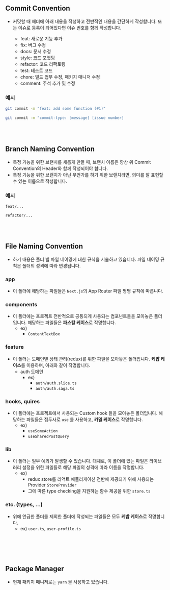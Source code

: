 ## Commit Convention

- 커밋할 때 헤더에 아래 내용을 작성하고 전반적인 내용을 간단하게 작성합니다. 또는 이슈로 등록이 되어있다면 이슈 번호를 함께 작성합니다.

  - feat: 새로운 기능 추가
  - fix: 버그 수정
  - docs: 문서 수정
  - style: 코드 포맷팅
  - refactor: 코드 리팩토링
  - test: 테스트 코드
  - chore: 빌드 업무 수정, 패키지 매니저 수정
  - comment: 주석 추가 및 수정

### 예시

```bash
git commit -m "feat: add some function (#1)"

git commit -m "commit-type: [message] [issue number]
```

<br>
<br>

## Branch Naming Convention

- 특정 기능을 위한 브랜치를 새롭게 만들 때, 브랜치 이름은 항상 위 Commit Convention의 Header와 함께 작성되어야 합니다.
- 특정 기능을 위한 브랜치가 아닌 무언가를 하기 위한 브랜치라면, 의미를 잘 표현할 수 있는 이름으로 작성합니다.

### 예시

```plaintext
feat/...

refactor/...
```

<br>
<br>

## File Naming Convention

- 하기 내용은 폴더 별 파일 네이밍에 대한 규칙을 서술하고 있습니다. 파일 네이밍 규칙은 폴더의 성격에 따라 변경됩니다.

### app

- 이 폴더에 해당하는 파일들은 `Next.js`의 App Router 파일 명명 규칙에 따릅니다.

### components

- 이 폴더에는 프로젝트 전반적으로 공통되게 사용되는 컴포넌트들을 모아놓은 폴더입니다. 해당하는 파일들은 **파스칼 케이스**로 작명합니다.
  - ex)
    - `ContentTextBox`

### feature

- 이 폴더는 도메인별 상태 관리(redux)를 위한 파일을 모아놓은 폴더입니다. **케밥 케이스**를 이용하며, 아래와 같이 작명합니다.
  - auth 도메인
    - ex)
      - `auth/auth.slice.ts`
      - `auth/auth.saga.ts`

### hooks, quires

- 이 폴더에는 프로젝트에서 사용되는 Custom hook 들을 모아놓은 폴더입니다. 해당하는 파일들은 접두사로 `use` 를 사용하고, **카멜 케이스**로 작명합니다.
  - ex)
    - `useSomeAction`
    - `useSharedPostQuery`

### lib

- 이 폴더는 일부 예외가 발생할 수 있습니다. 대체로, 이 폴더에 있는 파일은 라이브러리 설정을 위한 파일들로 해당 파일의 성격에 따라 이름을 작명합니다.
  - ex)
    - redux store를 리액트 애플리케이션 전반에 제공되기 위해 사용되는 Provider `StoreProvider`
    - 그에 따른 type checking을 지원하는 함수 제공을 위한 `store.ts`

### etc. (types, ...)

- 위에 언급한 폴더를 제외한 폴더에 작성되는 파일들은 모두 **케밥 케이스**로 작명합니다.
  - ex) `user.ts`, `user-profile.ts`

### <br>

<br>

## Package Manager

- 현재 패키지 매니저로는 `yarn` 을 사용하고 있습니다.
